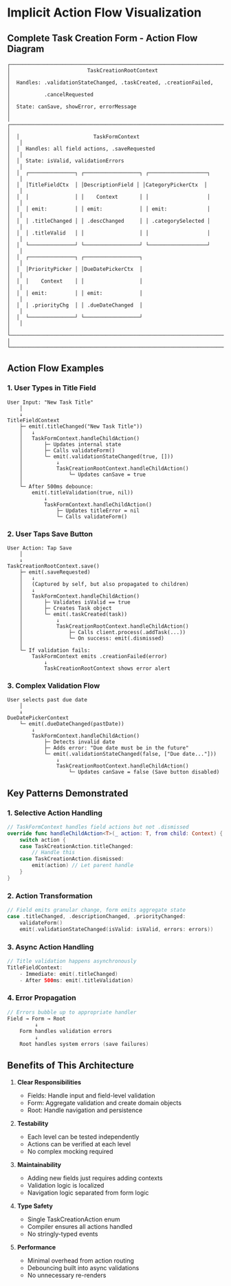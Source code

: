 # Implicit Action Flow Visualization

## Complete Task Creation Form - Action Flow Diagram

```
┌─────────────────────────────────────────────────────────────────────────────┐
│                         TaskCreationRootContext                              │
│  Handles: .validationStateChanged, .taskCreated, .creationFailed,           │
│           .cancelRequested                                                   │
│  State: canSave, showError, errorMessage                                    │
│  ┌─────────────────────────────────────────────────────────────────────┐   │
│  │                        TaskFormContext                                │   │
│  │  Handles: all field actions, .saveRequested                         │   │
│  │  State: isValid, validationErrors                                   │   │
│  │  ┌───────────────┐ ┌──────────────────┐ ┌───────────────────┐     │   │
│  │  │TitleFieldCtx  │ │DescriptionField │ │CategoryPickerCtx  │     │   │
│  │  │               │ │    Context       │ │                   │     │   │
│  │  │ emit:         │ │ emit:            │ │ emit:             │     │   │
│  │  │ .titleChanged │ │ .descChanged     │ │ .categorySelected │     │   │
│  │  │ .titleValid   │ │                  │ │                   │     │   │
│  │  └───────────────┘ └──────────────────┘ └───────────────────┘     │   │
│  │  ┌───────────────┐ ┌──────────────────┐                           │   │
│  │  │PriorityPicker │ │DueDatePickerCtx  │                           │   │
│  │  │    Context    │ │                  │                           │   │
│  │  │ emit:         │ │ emit:            │                           │   │
│  │  │ .priorityChg  │ │ .dueDateChanged  │                           │   │
│  │  └───────────────┘ └──────────────────┘                           │   │
│  └─────────────────────────────────────────────────────────────────────┘   │
└─────────────────────────────────────────────────────────────────────────────┘
```

## Action Flow Examples

### 1. User Types in Title Field

```
User Input: "New Task Title"
    │
    ↓
TitleFieldContext
    ├─ emit(.titleChanged("New Task Title"))
    │   ↓
    │   TaskFormContext.handleChildAction()
    │       ├─ Updates internal state
    │       ├─ Calls validateForm()
    │       └─ emit(.validationStateChanged(true, []))
    │           ↓
    │           TaskCreationRootContext.handleChildAction()
    │               └─ Updates canSave = true
    │
    └─ After 500ms debounce:
        emit(.titleValidation(true, nil))
            ↓
            TaskFormContext.handleChildAction()
                ├─ Updates titleError = nil
                └─ Calls validateForm()
```

### 2. User Taps Save Button

```
User Action: Tap Save
    │
    ↓
TaskCreationRootContext.save()
    ├─ emit(.saveRequested)
    │   ↓
    │   (Captured by self, but also propagated to children)
    │   ↓
    │   TaskFormContext.handleChildAction()
    │       ├─ Validates isValid == true
    │       ├─ Creates Task object
    │       └─ emit(.taskCreated(task))
    │           ↓
    │           TaskCreationRootContext.handleChildAction()
    │               ├─ Calls client.process(.addTask(...))
    │               └─ On success: emit(.dismissed)
    │
    └─ If validation fails:
        TaskFormContext emits .creationFailed(error)
            ↓
            TaskCreationRootContext shows error alert
```

### 3. Complex Validation Flow

```
User selects past due date
    │
    ↓
DueDatePickerContext
    └─ emit(.dueDateChanged(pastDate))
        ↓
        TaskFormContext.handleChildAction()
            ├─ Detects invalid date
            ├─ Adds error: "Due date must be in the future"
            └─ emit(.validationStateChanged(false, ["Due date..."]))
                ↓
                TaskCreationRootContext.handleChildAction()
                    └─ Updates canSave = false (Save button disabled)
```

## Key Patterns Demonstrated

### 1. Selective Action Handling
```swift
// TaskFormContext handles field actions but not .dismissed
override func handleChildAction<T>(_ action: T, from child: Context) {
    switch action {
    case TaskCreationAction.titleChanged:
        // Handle this
    case TaskCreationAction.dismissed:
        emit(action) // Let parent handle
    }
}
```

### 2. Action Transformation
```swift
// Field emits granular change, form emits aggregate state
case .titleChanged, .descriptionChanged, .priorityChanged:
    validateForm()
    emit(.validationStateChanged(isValid: isValid, errors: errors))
```

### 3. Async Action Handling
```swift
// Title validation happens asynchronously
TitleFieldContext:
    - Immediate: emit(.titleChanged)
    - After 500ms: emit(.titleValidation)
```

### 4. Error Propagation
```swift
// Errors bubble up to appropriate handler
Field → Form → Root
         ↓
    Form handles validation errors
         ↓
    Root handles system errors (save failures)
```

## Benefits of This Architecture

1. **Clear Responsibilities**
   - Fields: Handle input and field-level validation
   - Form: Aggregate validation and create domain objects
   - Root: Handle navigation and persistence

2. **Testability**
   - Each level can be tested independently
   - Actions can be verified at each level
   - No complex mocking required

3. **Maintainability**
   - Adding new fields just requires adding contexts
   - Validation logic is localized
   - Navigation logic separated from form logic

4. **Type Safety**
   - Single TaskCreationAction enum
   - Compiler ensures all actions handled
   - No stringly-typed events

5. **Performance**
   - Minimal overhead from action routing
   - Debouncing built into async validations
   - No unnecessary re-renders